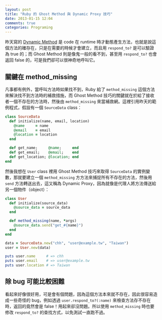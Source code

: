 ```yaml
---
layout: post
title: "Ruby 的 Ghost Method 與 Dynamic Proxy 技巧"
date: 2013-01-15 12:04
comments: true
categories: Programing
---
```

昨天寫的 [Dynamic Method][dynamic-method] 是 code 在 runtime 時才動態產生方法，也就是說這個方法的確存在，只是在需要的時候才會建立，而且用 `respond_to?` 是可以驗證為 true 的；而 Ghost Method 則是像鬼一般的看不到，甚至用 `respond_to?` 也會返回 false 的，可是我們卻可以很神奇地呼叫它。

[dynamic-method]: /posts/dynamic-method/

## 關鍵在 method_missing

凡事都有例外，當呼叫方法時如果找不到，Ruby 給了 `method_missing` 這個方法來解決找不到方法時的補救措施，而 Ghost Method 技巧的關鍵就在於給了接收者一個不存在的方法時，然後由 `method_missing` 來當補救網。這裡引用昨天的範例程式，假設有一個 `SourceData` class：

``` ruby
class SourceData
  def initialize(name, email, location)
    @name     = name
    @email    = email
    @location = location
  end

  def get_name;     @name;     end
  def get_email;    @email;    end
  def get_location; @location; end
end
```

然後我想在 `User` class 裡用 Ghost Method 技巧來取得 `SourceData` 的實例變數，那就要建立一個 `method_missing` 方方法來捕捉所有不存在的方法，然後用 `send` 方法轉送出去，這又稱為 Dynamic Proxy，因為就像是代理人將方法傳送給另一個物件（object）：

``` ruby
class User
  def initialize(source_data)
    @source_data = source_data
  end

  def method_missing(name, *args)
    @source_data.send("get_#{name}")
  end
end

data = SourceData.new("chh", "user@example.tw", "Taiwan")
user = User.new(data)

puts user.name     # => chh
puts user.email    # => user@example.tw
puts user.location # => Taiwan
```

## 除 bug 可能比較困難

看起來好像很好用，可是會有個問題，因為這個方法本來就不存在，因此很容易造成一些奇怪的 bug，例如透過 `user.respond_to?(:name)` 來檢查方法存不存在時，返回的竟然會是 false！用起來卻沒問題。所以使用 `method_missing` 時也要修改 `respond_to?` 的查找方式，以免測試一直跑不過。